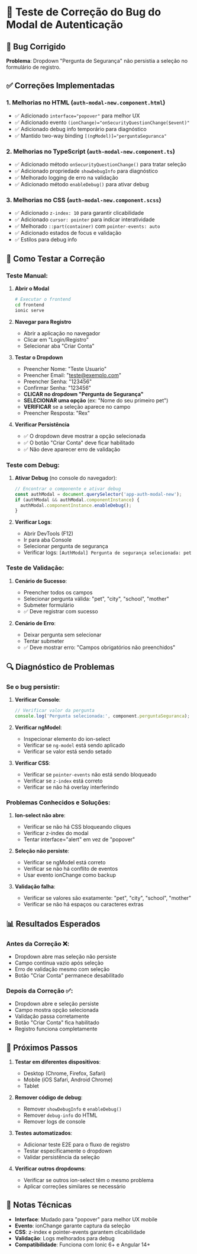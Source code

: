 # 🧪 Teste de Correção do Bug do Modal de Autenticação

## 🐛 Bug Corrigido
**Problema**: Dropdown "Pergunta de Segurança" não persistia a seleção no formulário de registro.

## ✅ Correções Implementadas

### 1. **Melhorias no HTML** (`auth-modal-new.component.html`)
- ✅ Adicionado `interface="popover"` para melhor UX
- ✅ Adicionado evento `(ionChange)="onSecurityQuestionChange($event)"`
- ✅ Adicionado debug info temporário para diagnóstico
- ✅ Mantido two-way binding `[(ngModel)]="perguntaSeguranca"`

### 2. **Melhorias no TypeScript** (`auth-modal-new.component.ts`)
- ✅ Adicionado método `onSecurityQuestionChange()` para tratar seleção
- ✅ Adicionado propriedade `showDebugInfo` para diagnóstico
- ✅ Melhorado logging de erro na validação
- ✅ Adicionado método `enableDebug()` para ativar debug

### 3. **Melhorias no CSS** (`auth-modal-new.component.scss`)
- ✅ Adicionado `z-index: 10` para garantir clicabilidade
- ✅ Adicionado `cursor: pointer` para indicar interatividade
- ✅ Melhorado `::part(container)` com `pointer-events: auto`
- ✅ Adicionado estados de focus e validação
- ✅ Estilos para debug info

## 🧪 Como Testar a Correção

### **Teste Manual:**

1. **Abrir o Modal**
   ```bash
   # Executar o frontend
   cd frontend
   ionic serve
   ```

2. **Navegar para Registro**
   - Abrir a aplicação no navegador
   - Clicar em "Login/Registro"
   - Selecionar aba "Criar Conta"

3. **Testar o Dropdown**
   - Preencher Nome: "Teste Usuario"
   - Preencher Email: "teste@exemplo.com"
   - Preencher Senha: "123456"
   - Confirmar Senha: "123456"
   - **CLICAR no dropdown "Pergunta de Segurança"**
   - **SELECIONAR uma opção** (ex: "Nome do seu primeiro pet")
   - **VERIFICAR** se a seleção aparece no campo
   - Preencher Resposta: "Rex"

4. **Verificar Persistência**
   - ✅ O dropdown deve mostrar a opção selecionada
   - ✅ O botão "Criar Conta" deve ficar habilitado
   - ✅ Não deve aparecer erro de validação

### **Teste com Debug:**

1. **Ativar Debug** (no console do navegador):
   ```javascript
   // Encontrar o componente e ativar debug
   const authModal = document.querySelector('app-auth-modal-new');
   if (authModal && authModal.componentInstance) {
     authModal.componentInstance.enableDebug();
   }
   ```

2. **Verificar Logs**:
   - Abrir DevTools (F12)
   - Ir para aba Console
   - Selecionar pergunta de segurança
   - Verificar logs: `[AuthModal] Pergunta de segurança selecionada: pet`

### **Teste de Validação:**

1. **Cenário de Sucesso**:
   - Preencher todos os campos
   - Selecionar pergunta válida: "pet", "city", "school", "mother"
   - Submeter formulário
   - ✅ Deve registrar com sucesso

2. **Cenário de Erro**:
   - Deixar pergunta sem selecionar
   - Tentar submeter
   - ✅ Deve mostrar erro: "Campos obrigatórios não preenchidos"

## 🔍 Diagnóstico de Problemas

### **Se o bug persistir:**

1. **Verificar Console**:
   ```javascript
   // Verificar valor da pergunta
   console.log('Pergunta selecionada:', component.perguntaSeguranca);
   ```

2. **Verificar ngModel**:
   - Inspecionar elemento do ion-select
   - Verificar se `ng-model` está sendo aplicado
   - Verificar se valor está sendo setado

3. **Verificar CSS**:
   - Verificar se `pointer-events` não está sendo bloqueado
   - Verificar se `z-index` está correto
   - Verificar se não há overlay interferindo

### **Problemas Conhecidos e Soluções:**

1. **Ion-select não abre**:
   - Verificar se não há CSS bloqueando cliques
   - Verificar z-index do modal
   - Tentar interface="alert" em vez de "popover"

2. **Seleção não persiste**:
   - Verificar se ngModel está correto
   - Verificar se não há conflito de eventos
   - Usar evento ionChange como backup

3. **Validação falha**:
   - Verificar se valores são exatamente: "pet", "city", "school", "mother"
   - Verificar se não há espaços ou caracteres extras

## 📊 Resultados Esperados

### **Antes da Correção** ❌:
- Dropdown abre mas seleção não persiste
- Campo continua vazio após seleção
- Erro de validação mesmo com seleção
- Botão "Criar Conta" permanece desabilitado

### **Depois da Correção** ✅:
- Dropdown abre e seleção persiste
- Campo mostra opção selecionada
- Validação passa corretamente
- Botão "Criar Conta" fica habilitado
- Registro funciona completamente

## 🚀 Próximos Passos

1. **Testar em diferentes dispositivos**:
   - Desktop (Chrome, Firefox, Safari)
   - Mobile (iOS Safari, Android Chrome)
   - Tablet

2. **Remover código de debug**:
   - Remover `showDebugInfo` e `enableDebug()`
   - Remover `debug-info` do HTML
   - Remover logs de console

3. **Testes automatizados**:
   - Adicionar teste E2E para o fluxo de registro
   - Testar especificamente o dropdown
   - Validar persistência da seleção

4. **Verificar outros dropdowns**:
   - Verificar se outros ion-select têm o mesmo problema
   - Aplicar correções similares se necessário

## 📝 Notas Técnicas

- **Interface**: Mudado para "popover" para melhor UX mobile
- **Evento**: ionChange garante captura da seleção
- **CSS**: z-index e pointer-events garantem clicabilidade
- **Validação**: Logs melhorados para debug
- **Compatibilidade**: Funciona com Ionic 6+ e Angular 14+
